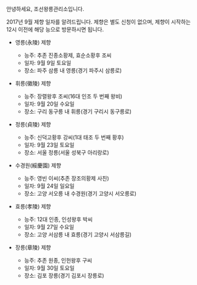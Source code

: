 안녕하세요, 조선왕릉관리소입니다.

2017년 9월 제향 일자를 알려드립니다. 제향은 별도 신청이 없으며, 제향이 시작하는 12시 이전에 해당 능으로 방문하시면 됩니다.

- 영릉(永陵) 제향
  - 능주: 추존 진종소황제, 효순소황후 조씨
  - 일자: 9월 9일 토요일
  - 장소: 파주 삼릉 내 영릉(경기 파주시 삼릉로)

- 휘릉(徽陵) 제향
  - 능주: 장렬왕후 조씨(16대 인조 두 번째 왕비)
  - 일자: 9월 20일 수요일
  - 장소: 구리 동구릉 내 휘릉(경기 구리시 동구릉로)

- 정릉(貞陵) 제향
  - 능주: 신덕고황후 강씨(1대 태조 두 번째 황후)
  - 일자: 9월 23일 토요일
  - 장소: 서울 정릉(서울 성북구 아리랑로)

- 수경원(綏慶園) 제향
  - 능주: 영빈 이씨(추존 장조의황제 사친)
  - 일자: 9월 24일 일요일
  - 장소: 고양 서오릉 내 수경원(경기 고양시 서오릉로)

- 효릉(孝陵) 제향
  - 능주: 12대 인종, 인성왕후 박씨
  - 일자: 9월 27일 수요일
  - 장소: 고양 서삼릉 내 효릉(경기 고양시 서삼릉길)

- 장릉(章陵) 제향
  - 능주: 추존 원종, 인헌왕후 구씨
  - 일자: 9월 30일 토요일
  - 장소: 김포 장릉(경기 김포시 장릉로)